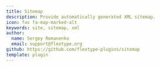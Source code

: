```yaml
---
title: Sitemap
description: Provide automatically generated XML sitemap.
icon: fas fa-map-marked-alt
keywords: site, sitemap, xml
author:
  name: Sergey Romanenko
  email: support@flextype.org
github: https://github.com/flextype-plugins/sitemap
template: plugin
---
```


